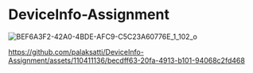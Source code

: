# DeviceInfo-Assignment




![BEF6A3F2-42A0-4BDE-AFC9-C5C23A60776E_1_102_o](https://github.com/palaksatti/DeviceInfo-Assignment/assets/110411136/ee1cf3df-26f3-4b50-862c-9a6e3fb321da)




https://github.com/palaksatti/DeviceInfo-Assignment/assets/110411136/becdff63-20fa-4913-b101-94068c2fd468

